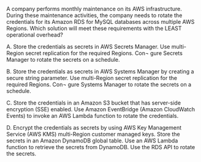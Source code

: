 A company performs monthly maintenance on its AWS infrastructure. During these maintenance activities, the company needs to rotate the credentials for its Amazon RDS for MySQL databases across multiple AWS Regions. Which solution will meet these requirements with the LEAST operational overhead? 

A. Store the credentials as secrets in AWS Secrets Manager. Use multi-Region secret replication for the required Regions. Con¬ gure Secrets Manager to rotate the secrets on a schedule. 

B. Store the credentials as secrets in AWS Systems Manager by creating a secure string parameter. Use multi-Region secret replication for the required Regions. Con¬ gure Systems Manager to rotate the secrets on a schedule. 

C. Store the credentials in an Amazon S3 bucket that has server-side encryption (SSE) enabled. Use Amazon EventBridge (Amazon CloudWatch Events) to invoke an AWS Lambda function to rotate the credentials. 

D. Encrypt the credentials as secrets by using AWS Key Management Service (AWS KMS) multi-Region customer managed keys. Store the secrets in an Amazon DynamoDB global table. Use an AWS Lambda function to retrieve the secrets from DynamoDB. Use the RDS API to rotate the secrets.